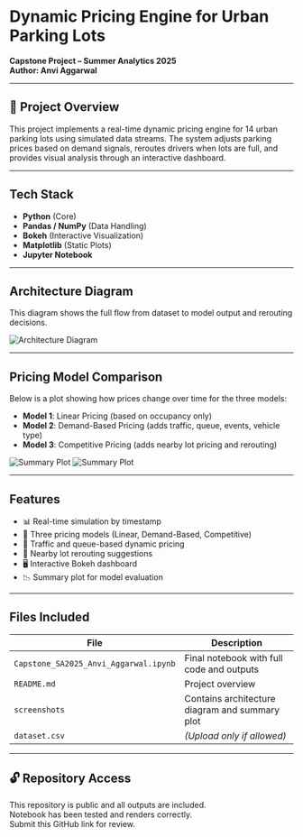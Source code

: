 # Dynamic Pricing Engine for Urban Parking Lots

**Capstone Project – Summer Analytics 2025**  
**Author: Anvi Aggarwal**

---

## 📌 Project Overview

This project implements a real-time dynamic pricing engine for 14 urban parking lots using simulated data streams. The system adjusts parking prices based on demand signals, reroutes drivers when lots are full, and provides visual analysis through an interactive dashboard.

---

## Tech Stack

- **Python** (Core)
- **Pandas / NumPy** (Data Handling)
- **Bokeh** (Interactive Visualization)
- **Matplotlib** (Static Plots)
- **Jupyter Notebook**

---

## Architecture Diagram

This diagram shows the full flow from dataset to model output and rerouting decisions.

![Architecture Diagram](screenshots/architecturediagram.png)

---

## Pricing Model Comparison

Below is a plot showing how prices change over time for the three models:

- **Model 1**: Linear Pricing (based on occupancy only)  
- **Model 2**: Demand-Based Pricing (adds traffic, queue, events, vehicle type)  
- **Model 3**: Competitive Pricing (adds nearby lot pricing and rerouting)

![Summary Plot](screenshots/summaryplot1.png)
![Summary Plot](screenshots/summaryplot2.png)

---

## Features

- 📊 Real-time simulation by timestamp
- 🧠 Three pricing models (Linear, Demand-Based, Competitive)
- 🚦 Traffic and queue-based dynamic pricing
- 📍 Nearby lot rerouting suggestions
- 🖥️ Interactive Bokeh dashboard
- 📉 Summary plot for model evaluation

---

##  Files Included

| File | Description |
|------|-------------|
| `Capstone_SA2025_Anvi_Aggarwal.ipynb` | Final notebook with full code and outputs |
| `README.md` | Project overview |
| `screenshots` | Contains architecture diagram and summary plot |
| `dataset.csv` | *(Upload only if allowed)* |

---

## 🔓 Repository Access

This repository is public and all outputs are included.  
Notebook has been tested and renders correctly.  
Submit this GitHub link for review.

